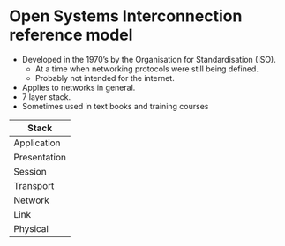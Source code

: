 # Open Systems Interconnection reference model
- Developed in the 1970’s by the Organisation for Standardisation (ISO).
	- At a time when networking protocols were still being defined.
	- Probably not intended for the internet.
- Applies to networks in general.
- 7 layer stack.
- Sometimes used in text books and training courses

| Stack |
| ---- |
| Application |
| Presentation |
| Session |
| Transport |
| Network |
| Link |
| Physical |